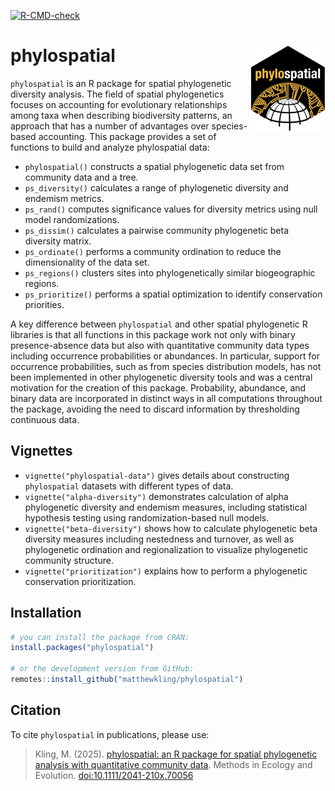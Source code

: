 
<!-- README.md is generated from README.Rmd. Please edit that file -->
<!-- badges: start -->

[![R-CMD-check](https://github.com/matthewkling/phylospatial/actions/workflows/R-CMD-check.yaml/badge.svg)](https://github.com/matthewkling/phylospatial/actions/workflows/R-CMD-check.yaml)
<!-- badges: end -->

# phylospatial <a href="https://matthewkling.github.io/phylospatial/"><img src="man/figures/logo.png" align="right" height="139" /></a>

`phylospatial` is an R package for spatial phylogenetic diversity
analysis. The field of spatial phylogenetics focuses on accounting for
evolutionary relationships among taxa when describing biodiversity
patterns, an approach that has a number of advantages over species-based
accounting. This package provides a set of functions to build and
analyze phylospatial data:

- `phylospatial()` constructs a spatial phylogenetic data set from
  community data and a tree.
- `ps_diversity()` calculates a range of phylogenetic diversity and
  endemism metrics.
- `ps_rand()` computes significance values for diversity metrics using
  null model randomizations.
- `ps_dissim()` calculates a pairwise community phylogenetic beta
  diversity matrix.
- `ps_ordinate()` performs a community ordination to reduce the
  dimensionality of the data set.
- `ps_regions()` clusters sites into phylogenetically similar
  biogeographic regions.
- `ps_prioritize()` performs a spatial optimization to identify
  conservation priorities.

A key difference between `phylospatial` and other spatial phylogenetic R
libraries is that all functions in this package work not only with
binary presence-absence data but also with quantitative community data
types including occurrence probabilities or abundances. In particular,
support for occurrence probabilities, such as from species distribution
models, has not been implemented in other phylogenetic diversity tools
and was a central motivation for the creation of this package.
Probability, abundance, and binary data are incorporated in distinct
ways in all computations throughout the package, avoiding the need to
discard information by thresholding continuous data.

## Vignettes

- `vignette("phylospatial-data")` gives details about constructing
  `phylospatial` datasets with different types of data.
- `vignette("alpha-diversity")` demonstrates calculation of alpha
  phylogenetic diversity and endemism measures, including statistical
  hypothesis testing using randomization-based null models.
- `vignette("beta-diversity")` shows how to calculate phylogenetic beta
  diversity measures including nestedness and turnover, as well as
  phylogenetic ordination and regionalization to visualize phylogenetic
  community structure.
- `vignette("prioritization")` explains how to perform a phylogenetic
  conservation prioritization.

## Installation

``` r
# you can install the package from CRAN:
install.packages("phylospatial")

# or the development version from GitHub:
remotes::install_github("matthewkling/phylospatial")
```

## Citation

To cite `phylospatial` in publications, please use:

> Kling, M. (2025). [phylospatial: an R package for spatial phylogenetic
> analysis with quantitative community
> data](https://doi.org/10.1111/2041-210x.70056). Methods in Ecology and
> Evolution. <doi:10.1111/2041-210x.70056>
